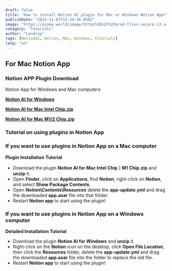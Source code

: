 ```yaml
---
draft: false
title: "How to install Notion AI plugin for Mac or Windows Notion App?"
publishDate: "2022-11-07T15:39:36.050Z"
image: "https://ainew.world/image/https%3A%2F%2Fprod-files-secure.s3.us-west-2.amazonaws.com%2F1739f6b6-5b86-4c9a-93b1-11e9049c7339%2Fb808cd23-444b-4ff8-8969-d2835cc3e012%2F900.506__2023-07-1322_57_49.jpeg?table=block&id=df2b92bf-2396-4482-831f-b4f274e5e90a&spaceId=1739f6b6-5b86-4c9a-93b1-11e9049c7339&width=1800&userId=&cache=v2"
category: "Tutorials"
author: "Landrop"
tags: [NotionAI, Notion, Mac, Windows, Tutorials]
lang: "en"
---
```


<!-- How to install Notion AI plugin for Mac or Windows Notion App?  -->

## For Mac Notion App

### Notion APP Plugin Download

Notion App for Windows and Mac computers

**[Notion AI for Windows](https://www.123pan.com/s/vtoiVv-FxYsH.html)**

**[Notion AI for Mac Intel Chip.zip](https://www.123pan.com/s/vtoiVv-gxYsH.html)**

**[Notion AI for Mac M1/2 Chip.zip](https://www.123pan.com/s/vtoiVv-wxYsH.html)**

### Tutorial on using plugins in Notion App

### If you want to use plugins in Notion App on a Mac computer

**Plugin Installation Tutorial**

- Download the plugin **Notion AI for Mac Intel Chip｜M1 Chip.zip** and **unzip** it.
- Open **Finder**, click on **Applications**, find **Notion**, right-click on **Notion**, and select **Show Package Contents**.
- Open **Notion\Contents\Resources** delete the **app-update.yml** and drag the downloaded **app.asar** file into that folder.
- Restart **Notion app** to start using the plugin!

### If you want to use plugins in Notion App on a Windows computer

**Detailed Installation Tutorial**
- Download the plugin **Notion AI for Windows** and **unzip** it.
- Right-click on the **Notion** icon on the desktop, click **Open File Location**, then click the **Resources** folder, delete the **app-update.yml** and drag the downloaded **app.asar** file into the folder to replace the old file.
- Restart **Notion app** to start using the plugin!



